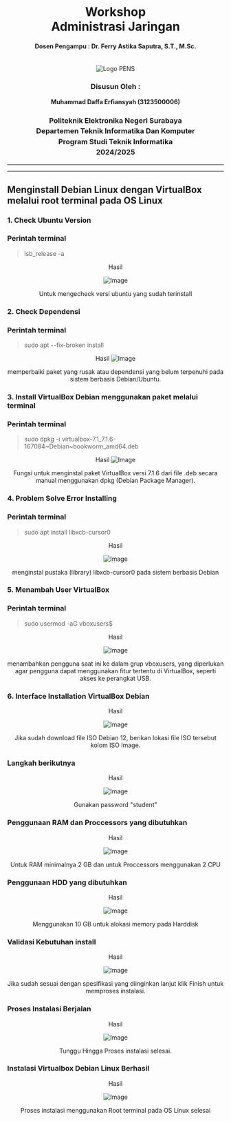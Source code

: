 <div align="center">
  <h1 style="text-align: center;font-weight: bold">Workshop<br>Administrasi Jaringan</h1>
  <h4 style="text-align: center;">Dosen Pengampu : Dr. Ferry Astika Saputra, S.T., M.Sc.</h4>
</div>
<br />
<div align="center">
  <img src="https://upload.wikimedia.org/wikipedia/id/4/44/Logo_PENS.png" alt="Logo PENS">
  <h3 style="text-align: center;">Disusun Oleh : </h3>
  <p style="text-align: center;">
    <strong>Muhammad Daffa Erfiansyah (3123500006)</strong><br>
  </p>

<h3 style="text-align: center;line-height: 1.5">Politeknik Elektronika Negeri Surabaya<br>Departemen Teknik Informatika Dan Komputer<br>Program Studi Teknik Informatika<br>2024/2025</h3>
  <hr><hr>
</div>

## Menginstall Debian Linux dengan VirtualBox melalui root terminal pada OS Linux

### 1. Check Ubuntu Version

### Perintah terminal

>lsb_release -a<br>
<div align="center">

Hasil

![Image](<Assets/IMG (18).png>)
<p>
Untuk mengecheck versi ubuntu yang sudah terinstall
</p>

</div>

### 2. Check Dependensi 
### Perintah terminal

>sudo apt --fix-broken install
<div align="center">

Hasil
![Image](<Assets/IMG (19).png>)
<p>
memperbaiki paket yang rusak atau dependensi yang belum terpenuhi pada sistem berbasis Debian/Ubuntu.
</p>

</div>

### 3. Install VirtualBox Debian menggunakan paket melalui terminal
### Perintah terminal

>sudo dpkg -i virtualbox-7.1_7.1.6-167084~Debian~bookworm_amd64.deb<br>
<div align="center">

Hasil
![Image](<Assets/IMG (12).png>)

<p>
Fungsi untuk menginstal paket VirtualBox versi 7.1.6 dari file .deb secara manual menggunakan dpkg (Debian Package Manager).
</p>

</div>

### 4. Problem Solve Error Installing
### Perintah terminal
>sudo apt install libxcb-cursor0<br>
<div align="center">
Hasil

![Image](<Assets/IMG (8).png>)

<p>
menginstal pustaka (library) libxcb-cursor0 pada sistem berbasis Debian
</p>
</div>

### 5. Menambah User VirtualBox
### Perintah terminal
>sudo usermod -aG vboxusers$<br>
<div align="center">
Hasil

![Image](<Assets/IMG (20).png>)

<p>
menambahkan pengguna saat ini ke dalam grup vboxusers, yang diperlukan agar pengguna dapat menggunakan fitur tertentu di VirtualBox, seperti akses ke perangkat USB.
</p>
</div>

### 6. Interface Installation VirtualBox Debian

<div align="center">
Hasil

![Image](<Assets/IMG (1).png>)

<p>
Jika sudah download file ISO Debian 12, berikan lokasi file ISO tersebut kolom ISO Image.
</p>
</div>

### Langkah berikutnya

<div align="center">
Hasil

![Image](<Assets/IMG (2).png>)

<p>
Gunakan password "student"
</p>
</div>

### Penggunaan RAM dan Proccessors yang dibutuhkan

<div align="center">
Hasil

![Image](<Assets/IMG (3).png>)

<p>
Untuk RAM minimalnya 2 GB dan untuk Proccessors menggunakan 2 CPU
</p>
</div>

### Penggunaan HDD yang dibutuhkan

<div align="center">
Hasil

![Image](<Assets/IMG (4).png>)

<p>
Menggunakan 10 GB untuk alokasi memory pada Harddisk
</p>
</div>

### Validasi Kebutuhan install

<div align="center">
Hasil

![Image](<Assets/IMG (5).png>)

<p>
Jika sudah sesuai dengan spesifikasi yang diinginkan lanjut klik Finish untuk memproses instalasi.
</p>
</div>

### Proses Instalasi Berjalan

<div align="center">
Hasil

![Image](<Assets/IMG (16).png>)

<p>
Tunggu Hingga Proses instalasi selesai.
</p>
</div>

### Instalasi Virtualbox Debian Linux Berhasil

<div align="center">
Hasil

![Image](<Assets/IMG (21).png>)

<p>
Proses instalasi menggunakan Root terminal pada OS Linux selesai
</p>
</div>

</div>


